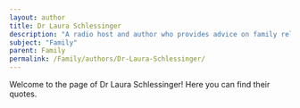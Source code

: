 ```yaml
---
layout: author
title: Dr Laura Schlessinger
description: "A radio host and author who provides advice on family relationships, parenting, and marriage through her various books and programs."
subject: "Family"
parent: Family
permalink: /Family/authors/Dr-Laura-Schlessinger/
---
```


Welcome to the page of Dr Laura Schlessinger! Here you can find their quotes.
